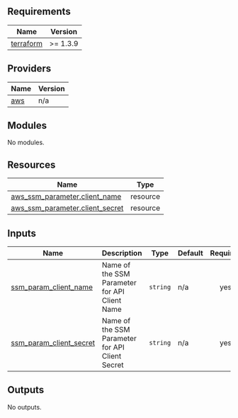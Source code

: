 ## Requirements

| Name | Version |
|------|---------|
| <a name="requirement_terraform"></a> [terraform](#requirement\_terraform) | >= 1.3.9 |

## Providers

| Name | Version |
|------|---------|
| <a name="provider_aws"></a> [aws](#provider\_aws) | n/a |

## Modules

No modules.

## Resources

| Name | Type |
|------|------|
| [aws_ssm_parameter.client_name](https://registry.terraform.io/providers/hashicorp/aws/latest/docs/resources/ssm_parameter) | resource |
| [aws_ssm_parameter.client_secret](https://registry.terraform.io/providers/hashicorp/aws/latest/docs/resources/ssm_parameter) | resource |

## Inputs

| Name | Description | Type | Default | Required |
|------|-------------|------|---------|:--------:|
| <a name="input_ssm_param_client_name"></a> [ssm\_param\_client\_name](#input\_ssm\_param\_client\_name) | Name of the SSM Parameter for API Client Name | `string` | n/a | yes |
| <a name="input_ssm_param_client_secret"></a> [ssm\_param\_client\_secret](#input\_ssm\_param\_client\_secret) | Name of the SSM Parameter for API Client Secret | `string` | n/a | yes |

## Outputs

No outputs.
